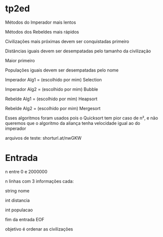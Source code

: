 # tp2ed

Métodos do Imperador mais lentos


Métodos dos Rebeldes mais rápidos


Civilizações mais próximas devem ser conquistadas primeiro

Distâncias iguais devem ser desempatadas pelo tamanho da civilização

Maior primeiro

Populações iguais devem ser desempatadas pelo nome

Imperador Alg1 = (escolhido por mim) Selection

Imperador Alg2 = (escolhido por mim) Bubble


Rebelde Alg1 = (escolhido por mim) Heapsort

Rebelde Alg2 = (escolhido por mim) Mergesort

Esses algoritmos foram usados pois o Quicksort tem pior caso de n², e não queremos que o algoritmo da aliança tenha velocidade igual ao do imperador

arquivos de teste: shorturl.at/nwGKW

# Entrada

n entre 0 e 2000000

n linhas com 3 informações cada:

  string nome
  
  int distancia
  
  int populacao

fim da entrada EOF

objetivo é ordenar as civilizações

